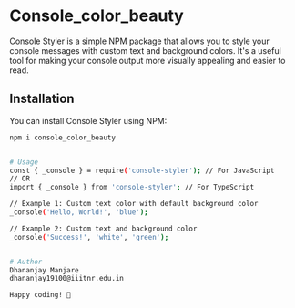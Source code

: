 # Console_color_beauty
Console Styler is a simple NPM package that allows you to style your console messages with custom text and background colors. It's a useful tool for making your console output more visually appealing and easier to read.

## Installation
You can install Console Styler using NPM:

```bash
npm i console_color_beauty


# Usage
const { _console } = require('console-styler'); // For JavaScript
// OR
import { _console } from 'console-styler'; // For TypeScript

// Example 1: Custom text color with default background color
_console('Hello, World!', 'blue');

// Example 2: Custom text and background color
_console('Success!', 'white', 'green');


# Author
Dhananjay Manjare
dhananjay19100@iiitnr.edu.in

Happy coding! 🚀
